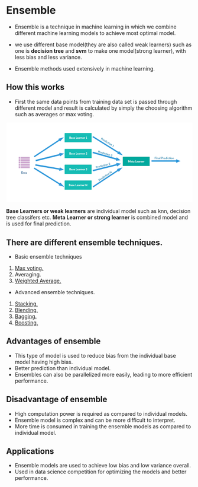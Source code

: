 # Ensemble 

* Ensemble is a technique in machine learning in which we combine different machine learning models to achieve most optimal model.

* we use different base model(they are also called weak learners) such as one is **decision tree** and  **svm** to make one model(strong learner), with less bias and less variance. 
* Ensemble methods used extensively in machine learning.

## How this works

* First the same data points from training data set is passed through different model and result is  calculated by simply the choosing algorithm such as averages or max voting. 

![stacking](./Stacking.png)

 **Base Learners or weak learners** are individual model such as knn, decision tree classifers etc.
 **Meta Learner or strong learner** is combined model and is used for final prediction.
## There are different ensemble techniques.

* Basic ensemble techniques
1. [Max voting.](https://machinelearningmastery.com/voting-ensembles-with-python/)
2.  Averaging.
 3. [Weighted Average.](https://en.wikipedia.org/wiki/Weighted_arithmetic_mean)
 *  Advanced ensemble techniques.   
  1. [Stacking.](https://machinelearningmastery.com/stacking-ensemble-machine-learning-with-python/)
  2. [Blending.](https://medium.com/@stevenyu530_73989/stacking-and-blending-intuitive-explanation-of-advanced-ensemble-methods-46b295da413c)  
  3. [Bagging.](https://en.wikipedia.org/wiki/Bootstrap_aggregating) 
  3. [Boosting.](https://en.wikipedia.org/wiki/Boosting_(machine_learning))
## Advantages of ensemble 

* This type of model is used to reduce bias from the individual base model having high bias.
* Better prediction than individual model.
* Ensembles can also be parallelized more easily, leading to more efficient performance.


##  Disadvantage of ensemble

* High  computation power is required as compared to individual models.
* Ensemble model is complex and can be more difficult to interpret.
* More time is consumed in training the ensemble models as compared to individual model.

## Applications
* Ensemble models are used to achieve low bias and low variance overall.
* Used in data science competition for optimizing the models and better performance.